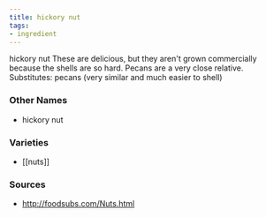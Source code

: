 ```yaml
---
title: hickory nut
tags:
- ingredient
---
```

hickory nut These are delicious, but they aren't grown commercially because the shells are so hard. Pecans are a very close relative. Substitutes: pecans (very similar and much easier to shell)

### Other Names

* hickory nut

### Varieties

* [[nuts]]

### Sources
* http://foodsubs.com/Nuts.html
